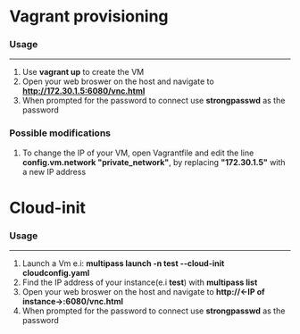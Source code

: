 # Vagrant provisioning

### Usage

---
1. Use **vagrant up** to create the VM
2. Open your web broswer on the host and navigate to **http://172.30.1.5:6080/vnc.html**
3. When prompted for the password to connect use **strongpasswd** as the password 

### Possible modifications
1. To change the IP of your VM, open Vagrantfile and edit the line **config.vm.network "private_network"**, by replacing **"172.30.1.5"** with a new IP address

# Cloud-init

### Usage

---
1. Launch a Vm e.i: **multipass launch -n test --cloud-init cloudconfig.yaml**
2. Find the IP address of your instance(e.i **test**) with **multipass list**
3. Open your web broswer on the host and navigate to **http://<-IP of instance->:6080/vnc.html**
4. When prompted for the password to connect use **strongpasswd** as the password
